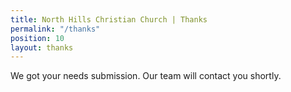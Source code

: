 ```yaml
---
title: North Hills Christian Church | Thanks
permalink: "/thanks"
position: 10
layout: thanks
---
```


We got your needs submission. Our team will contact you shortly.
